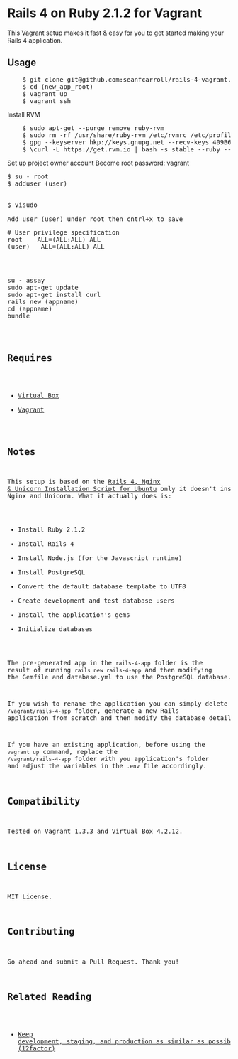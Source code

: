 Rails 4 on Ruby 2.1.2 for Vagrant
=======================================

This Vagrant setup makes it fast & easy for you to get started making your Rails 4 application.


Usage
-----
<pre>
    $ git clone git@github.com:seanfcarroll/rails-4-vagrant.git (new_app_root)
    $ cd (new_app_root)
    $ vagrant up
    $ vagrant ssh
</pre>

Install RVM
<pre>
    $ sudo apt-get --purge remove ruby-rvm
    $ sudo rm -rf /usr/share/ruby-rvm /etc/rvmrc /etc/profile.d/rvm.sh
    $ gpg --keyserver hkp://keys.gnupg.net --recv-keys 409B6B1796C275462A1703113804BB82D39DC0E3
    $ \curl -L https://get.rvm.io | bash -s stable --ruby --autolibs=enable --auto-dotfiles
</pre>

Set up project owner account
Become root password: vagrant
<pre>
$ su - root 
$ adduser (user)


$ visudo

Add user (user) under root then cntrl+x to save
<pre>
# User privilege specification
root    ALL=(ALL:ALL) ALL
(user)   ALL=(ALL:ALL) ALL
</pre>


<pre>
su - assay
sudo apt-get update
sudo apt-get install curl
rails new (appname)
cd (appname)
bundle
</pre>
    
 

Requires
--------

* [Virtual Box][1]
* [Vagrant][2]


Notes
-----

This setup is based on the [Rails 4, Nginx & Unicorn Installation Script for Ubuntu][3] only it
doesn't install Nginx and Unicorn. What it actually does is:

* Install Ruby 2.1.2
* Install Rails 4
* Install Node.js (for the Javascript runtime)
* Install PostgreSQL
* Convert the default database template to UTF8
* Create development and test database users
* Install the application's gems
* Initialize databases

The pre-generated app in the `rails-4-app` folder is the result of running `rails new rails-4-app`
and then modifying the Gemfile and database.yml to use the PostgreSQL database.

If you wish to rename the application you can simply delete the `/vagrant/rails-4-app` folder, 
generate a new Rails application from scratch and then modify the database details.

If you have an existing application, before using the `vagrant up` command, replace the 
`/vagrant/rails-4-app` folder with you application's folder and adjust the variables in the 
`.env` file accordingly.


Compatibility
-------------

Tested on Vagrant 1.3.3 and Virtual Box 4.2.12.


License
-------

MIT License.


Contributing
------------

Go ahead and submit a Pull Request. Thank you!


Related Reading
---------------
* [Keep development, staging, and production as similar as possible (12factor)][4]


[1]: https://www.virtualbox.org/
[2]: http://www.vagrantup.com/
[3]: https://github.com/santos-bt/rails-4-provisioner
[4]: http://12factor.net/dev-prod-parity "Keep development, staging, and production as similar as possible - The 12 Factor App"
